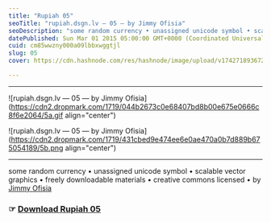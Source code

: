 ```yaml
---
title: "Rupiah 05"
seoTitle: "rupiah.dsgn.lv — 05 — by Jimmy Ofisia"
seoDescription: "some random currency • unassigned unicode symbol • scalable vector graphics • freely downloadable materials • creative commons licensed • by Jimmy Ofisia"
datePublished: Sun Mar 01 2015 05:00:00 GMT+0000 (Coordinated Universal Time)
cuid: cm85wwzny000a09lbbxwggtjl
slug: 05
cover: https://cdn.hashnode.com/res/hashnode/image/upload/v1742718936721/6dd277e0-c572-4351-9cb6-ca1317544e83.png

---
```


---

![rupiah.dsgn.lv — 05 — by Jimmy Ofisia](https://cdn2.dropmark.com/1719/044b2673c0e68407bd8b00e675e0666c8f6e2064/5a.gif align="center")

![rupiah.dsgn.lv — 05 — by Jimmy Ofisia](https://cdn2.dropmark.com/1719/431cbed9e474ee6e0ae470a0b7d889b675054189/5b.png align="center")

---

some random currency • unassigned unicode symbol • scalable vector graphics • freely downloadable materials • creative commons licensed • by [Jimmy Ofisia](https://dsgn.lv)

### ☞ [**Download Rupiah 05**](https://folder.dsgn.lv/b/rupiah05)